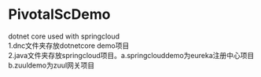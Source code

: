 # PivotalScDemo
dotnet core used with springcloud<br/>
1.dnc文件夹存放dotnetcore demo项目<br/>
2.java文件夹存放springcloud项目。a.springclouddemo为eureka注册中心项目 b.zuuldemo为zuul网关项目
